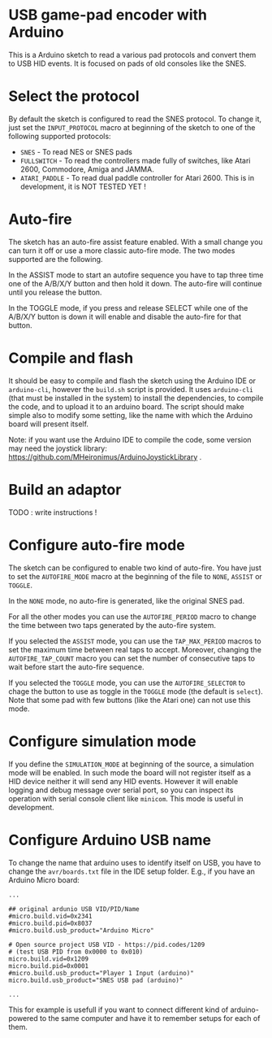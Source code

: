 
# USB game-pad encoder with Arduino

This is a Arduino sketch to read a various pad protocols and convert them to
USB HID events. It is focused on pads of old consoles like the SNES.

# Select the protocol

By default the sketch is configured to read the SNES protocol. To change it,
just set the `INPUT_PROTOCOL` macro at beginning of the sketch to one of the
following supported protocols:

- `SNES` - To read NES or SNES pads
- `FULLSWITCH` - To read the controllers made fully of switches, like Atari 2600,
  Commodore, Amiga and JAMMA.
- `ATARI_PADDLE` - To read dual paddle controller for Atari 2600. This is in
  development, it is NOT TESTED YET !

# Auto-fire

The sketch has an auto-fire assist feature enabled. With a small change you can
turn it off or use a more classic auto-fire mode. The two modes supported are
the following.

In the ASSIST mode to start an autofire sequence you have to tap three time one
of the A/B/X/Y button and then hold it down. The auto-fire will continue until
you release the button.

In the TOGGLE mode, if you press and release SELECT while one of the A/B/X/Y
button is down it will enable and disable the auto-fire for that button.

# Compile and flash

It should be easy to compile and flash the sketch using the Arduino IDE or
`arduino-cli`, however the `build.sh` script is provided. It uses `arduino-cli`
(that must be installed in the system) to install the dependencies, to compile
the code, and to upload it to an arduino board. The script should make simple
also to modify some setting, like the name with which the Arduino board will
present itself.

Note: if you want use the Arduino IDE to compile the code, some version may
need the joystick library: https://github.com/MHeironimus/ArduinoJoystickLibrary .

# Build an adaptor

TODO : write instructions !

# Configure auto-fire mode

The sketch can be configured to enable two kind of auto-fire. You have just to
set the `AUTOFIRE_MODE` macro at the beginning of the file to `NONE`, `ASSIST`
or `TOGGLE`.

In the `NONE` mode, no auto-fire is generated, like the original SNES pad.

For all the other modes you can use the `AUTOFIRE_PERIOD` macro to change the
time between two taps generated by the auto-fire system.

If you selected the `ASSIST` mode, you can use the `TAP_MAX_PERIOD` macros to
set the maximum time between real taps to accept. Moreover, changing the
`AUTOFIRE_TAP_COUNT` macro you can set the number of consecutive taps to wait
before start the auto-fire sequence.

If you selected the `TOGGLE` mode, you can use the `AUTOFIRE_SELECTOR` to chage
the button to use as toggle in the `TOGGLE` mode (the default is `select`). Note
that some pad with few buttons (like the Atari one) can not use this mode.

# Configure simulation mode

If you define the `SIMULATION_MODE` at beginning of the source, a simulation
mode will be enabled. In such mode the board will not register itself as a HID
device neither it will send any HID events. However it will enable logging and
debug message over serial port, so you can inspect its operation with serial
console client like `minicom`. This mode is useful in development.

# Configure Arduino USB name

To change the name that arduino uses to identify itself on USB, you have to
change the `avr/boards.txt` file in the IDE setup folder. E.g., if you have an
Arduino Micro board:

```
...

## original ardunio USB VID/PID/Name
#micro.build.vid=0x2341
#micro.build.pid=0x8037
#micro.build.usb_product="Arduino Micro"

# Open source project USB VID - https://pid.codes/1209
# (test USB PID from 0x0000 to 0x010)
micro.build.vid=0x1209
micro.build.pid=0x0001
#micro.build.usb_product="Player 1 Input (arduino)"
micro.build.usb_product="SNES USB pad (arduino)"

...
```

This for example is usefull if you want to connect different kind of
arduino-powered to the same computer and have it to remember setups for each of
them.

